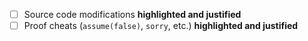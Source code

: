 <!-- Please ensure that your PR includes the following, as needed -->

- [ ] Source code modifications **highlighted and justified**
- [ ] Proof cheats (`assume(false)`, `sorry`, etc.) **highlighted and justified**
